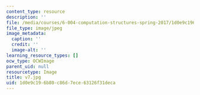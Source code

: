 ```yaml
---
content_type: resource
description: ''
file: /media/courses/6-004-computation-structures-spring-2017/1d0e9c196b80c86d7ece63126f31deca_v7.jpg
file_type: image/jpeg
image_metadata:
  caption: ''
  credit: ''
  image-alt: ''
learning_resource_types: []
ocw_type: OCWImage
parent_uid: null
resourcetype: Image
title: v7.jpg
uid: 1d0e9c19-6b80-c86d-7ece-63126f31deca
---
```

